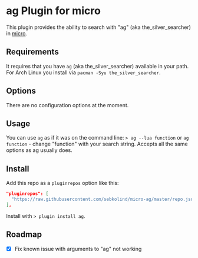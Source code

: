 # ag Plugin for micro

This plugin provides the ability to search with "ag" (aka the_silver_searcher) in [micro](https://github.com/zyedidia/micro).

## Requirements

It requires that you have `ag` (aka the_silver_searcher) available in your path. For Arch Linux you install via `pacman -Syu the_silver_searcher`.

## Options

There are no configuration options at the moment.

## Usage

You can use `ag` as if it was on the command line: `> ag --lua function` or `ag function` - change "function" with your search string. Accepts all the same options as ag usually does.

## Install

Add this repo as a `pluginrepos` option like this:

```json
"pluginrepos": [
  "https://raw.githubusercontent.com/sebkolind/micro-ag/master/repo.json"
],
```

Install with `> plugin install ag`.

## Roadmap

- [x] Fix known issue with arguments to "ag" not working
